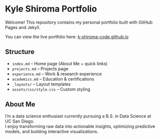 # Kyle Shiroma Portfolio

Welcome! This repository contains my personal portfolio built with GitHub Pages and Jekyll.  

You can view the live portfolio here: [k-shiroma-code.github.io](https://k-shiroma-code.github.io)

## Structure

- `index.md` – Home page (About Me + quick links)  
- `projects.md` – Projects page  
- `experience.md` – Work & research experience  
- `academics.md` – Education & certifications  
- `_layouts/` – Layout templates  
- `assets/css/style.css` – Custom styling  

## About Me

I’m a data science enthusiast currently pursuing a B.S. in Data Science at UC San Diego.  
I enjoy transforming raw data into actionable insights, optimizing predictive models, and building interactive visualizations.
